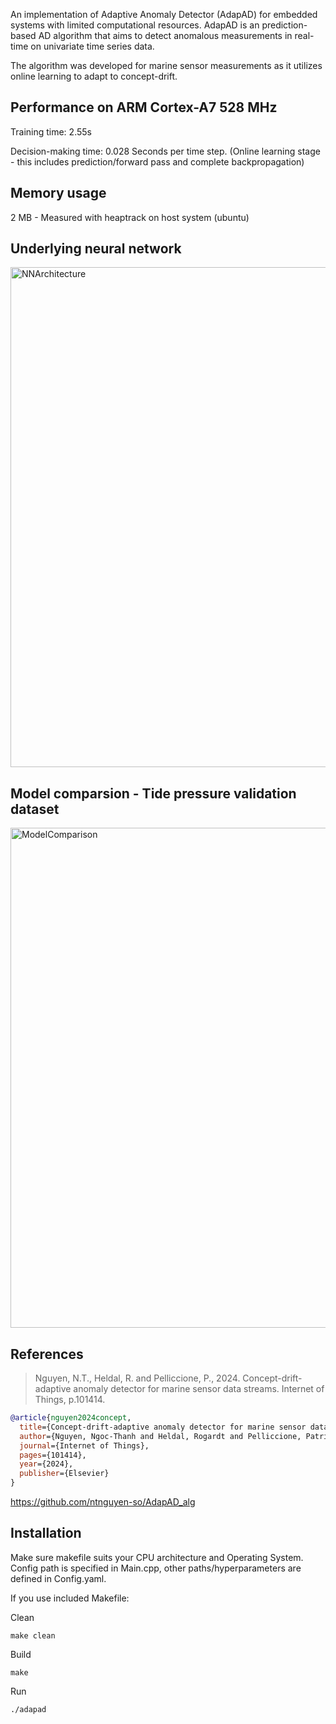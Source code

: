 An implementation of Adaptive Anomaly Detector (AdapAD) for embedded systems with limited computational resources. AdapAD is an prediction-based AD algorithm that aims to detect anomalous measurements in real-time on univariate time series data.

The algorithm was developed for marine sensor measurements as it utilizes online learning to adapt to concept-drift.

## Performance on ARM Cortex-A7 528 MHz

Training time:           2.55s

Decision-making time: 0.028 Seconds per time step. (Online learning stage - this includes prediction/forward pass and complete backpropagation)

## Memory usage

2 MB - Measured with heaptrack on host system (ubuntu)

## Underlying neural network

<img width="800" alt="NNArchitecture" src="https://github.com/user-attachments/assets/841eb76d-7a81-49b4-8b95-8ce8090c84ec" />

## Model comparsion - Tide pressure validation dataset

<img width="800" alt="ModelComparison" src="https://github.com/user-attachments/assets/ff04a6e6-28ca-4393-af57-b29c016c7a55" />

## References
> Nguyen, N.T., Heldal, R. and Pelliccione, P., 2024. Concept-drift-adaptive anomaly detector for marine sensor data streams. Internet of Things, p.101414.

```bibtex
@article{nguyen2024concept,
  title={Concept-drift-adaptive anomaly detector for marine sensor data streams},
  author={Nguyen, Ngoc-Thanh and Heldal, Rogardt and Pelliccione, Patrizio},
  journal={Internet of Things},
  pages={101414},
  year={2024},
  publisher={Elsevier}
}
```
https://github.com/ntnguyen-so/AdapAD_alg

## Installation

Make sure makefile suits your CPU architecture and Operating System. Config path is specified in Main.cpp, other paths/hyperparameters are defined in Config.yaml. 

If you use included Makefile:

Clean
```
make clean
```
Build
```
make
```
Run
```
./adapad
```


